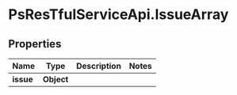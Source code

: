 # PsResTfulServiceApi.IssueArray

## Properties
Name | Type | Description | Notes
------------ | ------------- | ------------- | -------------
**issue** | **Object** |  | 
